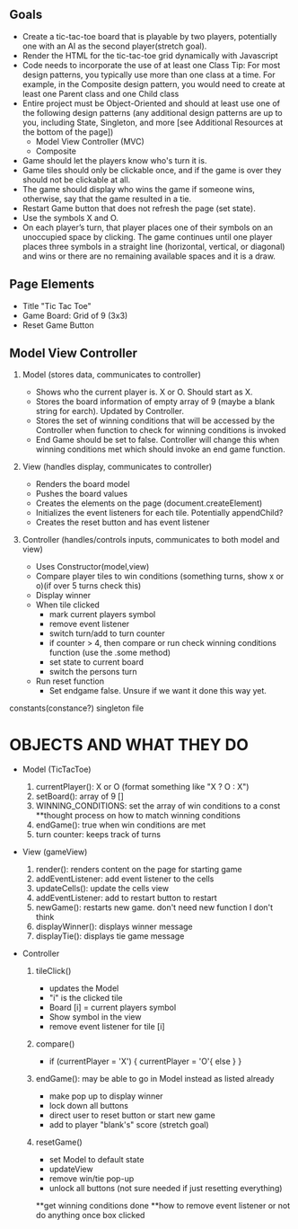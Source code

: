## Goals
- Create a tic-tac-toe board that is playable by two players, potentially one with an AI as the second player(stretch goal).
- Render the HTML for the tic-tac-toe grid dynamically with Javascript
- Code needs to incorporate the use of at least one Class 
    Tip: For most design patterns, you typically use more than one class at a time. For example, in the Composite design pattern, you would need to create at least one Parent class and one Child class
- Entire project must be Object-Oriented and should at least use one of the following design patterns (any additional design patterns are up to
you, including State, Singleton, and more [see Additional Resources at the bottom of the page])
    - Model View Controller (MVC)
    - Composite
- Game should let the players know who's turn it is.
- Game tiles should only be clickable once, and if the game is over they should not be clickable at all.
- The game should display who wins the game if someone wins, otherwise, say that the game resulted in a tie.
- Restart Game button that does not refresh the page (set state).
- Use the symbols X and O.
- On each player’s turn, that player places one of their symbols on an unoccupied space by clicking.
The game continues until one player places three symbols in a straight line (horizontal, vertical, or diagonal) and wins or there are no remaining available spaces and it is a draw.

## Page Elements
- Title "Tic Tac Toe"
- Game Board: Grid of 9 (3x3)
- Reset Game Button

## Model View Controller
1. Model (stores data, communicates to controller)
    - Shows who the current player is. X or O. Should start as X.
    - Stores the board information of empty array of 9 (maybe a blank string for earch). Updated by Controller.
    - Stores the set of winning conditions that will be accessed by the Controller when function to check for winning conditions is invoked
    - End Game should be set to false. Controller will change this when winning conditions met which should invoke an end game function.

2. View (handles display, communicates to controller)
    - Renders the board model
    - Pushes the board values
    - Creates the elements on the page (document.createElement)
    - Initializes the event listeners for each tile. Potentially appendChild?
    - Creates the reset button and has event listener

3. Controller (handles/controls inputs, communicates to both model and view)
    - Uses Constructor(model,view)
    - Compare player tiles to win conditions (something turns, show x or o)(if over 5 turns check this)
    - Display winner
    - When tile clicked
        - mark current players symbol
        - remove event listener
        - switch turn/add to turn counter
        - if counter > 4, then compare or run check winning conditions function (use the .some method)
        - set state to current board
        - switch the persons turn
    - Run reset function
        - Set endgame false. Unsure if we want it done this way yet.


constants(constance?) singleton file 


# OBJECTS AND WHAT THEY DO
- Model (TicTacToe)
    1. currentPlayer(): X or O (format something like "X ? O : X")
    2. setBoard(): array of 9 []
    3. WINNING_CONDITIONS: set the array of win conditions to a const
        **thought process on how to match winning conditions
    4. endGame(): true when win conditions are met
    5. turn counter: keeps track of turns

- View (gameView)
    1. render(): renders content on the page for starting game
    2. addEventListener: add event listener to the cells
    3. updateCells(): update the cells view
    4. addEventListener: add to restart button to restart
    5. newGame(): restarts new game. don't need new function I don't think
    6. displayWinner(): displays winner message
    7. displayTie(): displays tie game message

- Controller
    1. tileClick()
        - updates the Model
        - "i" is the clicked tile
        - Board [i] = current players symbol
        - Show symbol in the view
        - remove event listener for tile [i]
    2. compare()
        - if (currentPlayer = 'X') {
            currentPlayer = 'O'{
                else
            }
        }
    3. endGame(): may be able to go in Model instead as listed already
        - make pop up to display winner
        - lock down all buttons
        - direct user to reset button or start new game
        - add to player "blank's" score (stretch goal)
    4. resetGame()
        - set Model to default state
        - updateView
        - remove win/tie pop-up
        - unlock all buttons (not sure needed if just resetting everything)




        **get winning conditions done
        **how to remove event listener or not do anything once box clicked